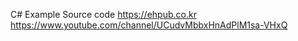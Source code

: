C# Example Source code
https://ehpub.co.kr
https://www.youtube.com/channel/UCudvMbbxHnAdPlM1sa-VHxQ
